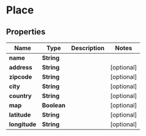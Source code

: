 
# Place

## Properties
Name | Type | Description | Notes
------------ | ------------- | ------------- | -------------
**name** | **String** |  | 
**address** | **String** |  |  [optional]
**zipcode** | **String** |  |  [optional]
**city** | **String** |  |  [optional]
**country** | **String** |  |  [optional]
**map** | **Boolean** |  |  [optional]
**latitude** | **String** |  |  [optional]
**longitude** | **String** |  |  [optional]



